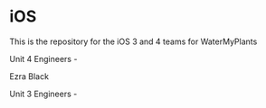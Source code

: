 # iOS
This is the repository for the iOS 3 and 4 teams for WaterMyPlants

Unit 4 Engineers - 

Ezra Black

Unit 3 Engineers -
